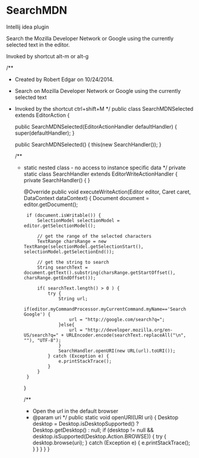 SearchMDN
========

Intellij idea plugin

Search the Mozilla Developer Network or Google using the currently selected text in the editor.

Invoked by shortcut alt-m or alt-g



/**
 * Created by Robert Edgar on 10/24/2014.
 * Search on Mozilla Developer Network or Google using the currently selected text
 * Invoked by the shortcut ctrl+shift+M
 */
public class SearchMDNSelected extends EditorAction  {

    public SearchMDNSelected(EditorActionHandler defaultHandler) {
        super(defaultHandler);
    }

    public SearchMDNSelected() {
        this(new SearchHandler());
    }

    /**
     * static nested class - no access to instance specific data
     */
    private static class SearchHandler extends EditorWriteActionHandler {
        private SearchHandler() { }

        @Override
        public void executeWriteAction(Editor editor, Caret caret, DataContext dataContext) {
            Document document = editor.getDocument();

            if (document.isWritable()) {
                SelectionModel selectionModel = editor.getSelectionModel();

                // get the range of the selected characters
                TextRange charsRange = new TextRange(selectionModel.getSelectionStart(), selectionModel.getSelectionEnd());

                // get the string to search
                String searchText = document.getText().substring(charsRange.getStartOffset(), charsRange.getEndOffset());

                if( searchText.length() > 0 ) {
                    try {
                        String url;
                        if(editor.myCommandProcessor.myCurrentCommand.myName=='Search Google') {
                            url = "http://google.com/search?q=";
                        }else{
                            url = "http://developer.mozilla.org/en-US/search?q=" + URLEncoder.encode(searchText.replaceAll("\n", ""), "UTF-8");
                        }
                        SearchHandler.openURI(new URL(url).toURI());
                    } catch (Exception e) {
                        e.printStackTrace();
                    }
                }
            }
        }

        /**
         * Open the url in the default browser
         * @param uri
         */
        public static void openURI(URI uri) {
            Desktop desktop = Desktop.isDesktopSupported() ? Desktop.getDesktop() : null;
            if (desktop != null && desktop.isSupported(Desktop.Action.BROWSE)) {
                try {
                    desktop.browse(uri);
                } catch (Exception e) {
                    e.printStackTrace();
                }
            }
        }
    }
}

